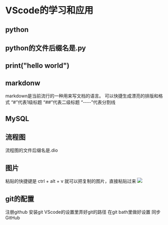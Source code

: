 # VScode的学习和应用
## python
python的文件后缀名是.py
---
print("hello world")
---
## markdonw
markdown是当前流行的一种用来写文档的语言。
可以快捷生成漂亮的排版和格式
“#”代表1级标题
“##”代表二级标题
“----”代表分割线
## MySQL
## 流程图
流程图的文件后缀名是.dio
## 图片
粘贴的快捷键是
ctrl + alt + v
就可以把复制的图片，直接粘贴过来
![](2021-02-04-14-51-07.png)

## git的配置
注册github
安装git
VScode的设置里弄好git的路径
在git bath里做好设置
同步GitHub
